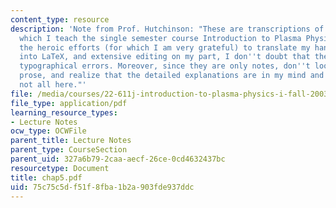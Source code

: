 ```yaml
---
content_type: resource
description: 'Note from Prof. Hutchinson: "These are transcriptions of the notes from
  which I teach the single semester course Introduction to Plasma Physics. Despite
  the heroic efforts (for which I am very grateful) to translate my hand-written materials
  into LaTeX, and extensive editing on my part, I don''t doubt that there are many
  typographical errors. Moreover, since they are only notes, don''t look for limpid
  prose, and realize that the detailed explanations are in my mind and orally in class,
  not all here."'
file: /media/courses/22-611j-introduction-to-plasma-physics-i-fall-2003/75c75c5df51f8fba1b2a903fde937ddc_chap5.pdf
file_type: application/pdf
learning_resource_types:
- Lecture Notes
ocw_type: OCWFile
parent_title: Lecture Notes
parent_type: CourseSection
parent_uid: 327a6b79-2caa-aecf-26ce-0cd4632437bc
resourcetype: Document
title: chap5.pdf
uid: 75c75c5d-f51f-8fba-1b2a-903fde937ddc
---
```


